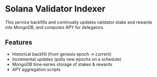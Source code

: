 # Solana Validator Indexer

This service backfills and continually updates validator stake and rewards into MongoDB,
and computes APY for delegators.

## Features
- Historical backfill (from genesis epoch → current)
- Incremental updates (polls new epochs on a schedule)
- MongoDB time‑series storage of stakes & rewards
- APY aggregation scripts